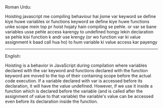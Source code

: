Roman Urdu: 

Hoisting javascript me compiling behaviour hai jisme var keyword se define kiye huwe variables or functions keyword se define kiye huwe functions unke scope mein top pr hoist hojaty hain compiling se pehle. or var se bane variables usse pehle access karengy to undefined hongy lekin declaration se pehle kisi function k andr use krengy (or wo function var ki value assignment k baad call hua ho) to hum variable ki value access kar payengy

---

English:

Hoisting is a behavior in JavaScript during compilation where variables declared with the var keyword and functions declared with the function keyword are moved to the top of their containing scope before the actual code execution. If a variable declared with var is accessed before its declaration, it will have the value undefined. However, if we use it inside a function which is declared before the variable (and is called after the assignment of value to that variable) the variable's value can be accessed even before its declaration inside the function.